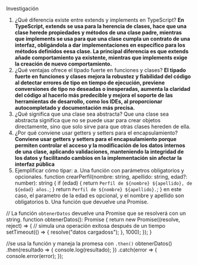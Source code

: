 Investigación
1. ¿Qué diferencia existe entre extends y implements en TypeScript?
**En TypeScript, extends se usa para la herencia de clases, hace que una clase herede propiedades y métodos de una clase padre, mientras que implements se usa para que una clase cumpla un contrato de una interfaz, obligándola a dar implementaciones en específico para los métodos definidos eesa clase. La principal diferencia es que extends añade comportamiento ya existente, mientras que implements exige la creación de nuevo comportamiento.**
2. ¿Qué ventajas ofrece el tipado fuerte en funciones y clases?
**El tipado fuerte en funciones y clases mejora la robustez y fiabilidad del código al detectar errores de tipo en tiempo de    ejecución, previene conversiones de tipo no deseadas o inesperadas, aumenta la claridad del código al hacerlo más predecible y mejora el soporte de las herramientas de desarrollo, como los IDEs, al proporcionar autocompletado y documentación más precisa.**
3. ¿Qué significa que una clase sea abstracta?
Que una clase sea abstracta significa que no se puede usar para crear objetos directamente, sino que solo sirve para que otras clases hereden de ella.
4. ¿Por qué conviene usar getters y setters para el encapsulamiento?
**Conviene usar getters y setters para el encapsulamiento  porque permiten controlar el acceso y la modificación de los datos internos de una clase, aplicando validaciones, manteniendo la integridad de los datos y facilitando cambios en la implementación sin afectar la interfaz pública**
5. Ejemplificar cómo tipar:
a. Una función con parámetros obligatorios y opcionales.
function crearPerfil(nombre: string, apellido: string, edad?: number): string {
  if (edad) {
    return `Perfil de ${nombre} ${apellido}, de ${edad} años.`;
  }
  return `Perfil de ${nombre} ${apellido}.`;
} 
 en este caso, el parametro de la edad es opcional, y el nombre y apellido son obligatorios 
b. Una función que devuelve una Promise.

// La función `obtenerDatos` devuelve una Promise que se resolverá con un string.
function obtenerDatos(): Promise<string> {
  return new Promise((resolve, reject) => {
    // simula una operación exitosa después de un tiempo
    setTimeout(() => {
      resolve("datos cargadoss");
    }, 1000);
  });
}

//se usa la función y maneja la promesa con `.then()`
obtenerDatos()
  .then(resultado => {
    console.log(resultado);
  })
  .catch(error => {
    console.error(error);
  });